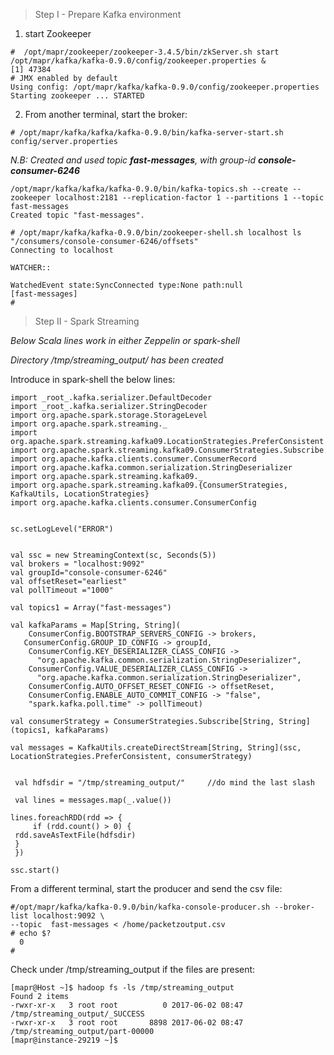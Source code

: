 


>Step I - Prepare Kafka environment


1) start Zookeeper

```
#  /opt/mapr/zookeeper/zookeeper-3.4.5/bin/zkServer.sh start /opt/mapr/kafka/kafka-0.9.0/config/zookeeper.properties &
[1] 47384
# JMX enabled by default
Using config: /opt/mapr/kafka/kafka-0.9.0/config/zookeeper.properties
Starting zookeeper ... STARTED
```
2) From another terminal, start the broker:

```
# /opt/mapr/kafka/kafka/kafka-0.9.0/bin/kafka-server-start.sh config/server.properties
```

<i> N.B: Created and used topic  <b>fast-messages</b>, with group-id <b>console-consumer-6246 </b> </i>
```
/opt/mapr/kafka/kafka/kafka-0.9.0/bin/kafka-topics.sh --create --zookeeper localhost:2181 --replication-factor 1 --partitions 1 --topic   fast-messages
Created topic "fast-messages".

```
```
# /opt/mapr/kafka/kafka-0.9.0/bin/zookeeper-shell.sh localhost ls "/consumers/console-consumer-6246/offsets"
Connecting to localhost

WATCHER::

WatchedEvent state:SyncConnected type:None path:null
[fast-messages]
#
```




>Step II - Spark Streaming

<i>Below Scala lines work in either Zeppelin or spark-shell </i>

<i> Directory /tmp/streaming_output/ has been created </i>

Introduce in spark-shell the below lines:

```
import _root_.kafka.serializer.DefaultDecoder
import _root_.kafka.serializer.StringDecoder
import org.apache.spark.storage.StorageLevel
import org.apache.spark.streaming._
import org.apache.spark.streaming.kafka09.LocationStrategies.PreferConsistent
import org.apache.spark.streaming.kafka09.ConsumerStrategies.Subscribe
import org.apache.kafka.clients.consumer.ConsumerRecord
import org.apache.kafka.common.serialization.StringDeserializer
import org.apache.spark.streaming.kafka09._
import org.apache.spark.streaming.kafka09.{ConsumerStrategies, KafkaUtils, LocationStrategies}
import org.apache.kafka.clients.consumer.ConsumerConfig


sc.setLogLevel("ERROR")


val ssc = new StreamingContext(sc, Seconds(5))
val brokers = "localhost:9092"
val groupId="console-consumer-6246"
val offsetReset="earliest"
val pollTimeout ="1000"

val topics1 = Array("fast-messages")

val kafkaParams = Map[String, String](
    ConsumerConfig.BOOTSTRAP_SERVERS_CONFIG -> brokers,
   ConsumerConfig.GROUP_ID_CONFIG -> groupId,
    ConsumerConfig.KEY_DESERIALIZER_CLASS_CONFIG ->
      "org.apache.kafka.common.serialization.StringDeserializer",
    ConsumerConfig.VALUE_DESERIALIZER_CLASS_CONFIG ->
      "org.apache.kafka.common.serialization.StringDeserializer",
    ConsumerConfig.AUTO_OFFSET_RESET_CONFIG -> offsetReset,
    ConsumerConfig.ENABLE_AUTO_COMMIT_CONFIG -> "false",
    "spark.kafka.poll.time" -> pollTimeout)

val consumerStrategy = ConsumerStrategies.Subscribe[String, String](topics1, kafkaParams)

val messages = KafkaUtils.createDirectStream[String, String](ssc, LocationStrategies.PreferConsistent, consumerStrategy)

 
 val hdfsdir = "/tmp/streaming_output/"     //do mind the last slash 

 val lines = messages.map(_.value())

lines.foreachRDD(rdd => {
     if (rdd.count() > 0) {
 rdd.saveAsTextFile(hdfsdir)
 }
 })

ssc.start()
```

From a different terminal, start the producer and send the csv file:

```
#/opt/mapr/kafka/kafka-0.9.0/bin/kafka-console-producer.sh --broker-list localhost:9092 \
--topic  fast-messages < /home/packetzoutput.csv
# echo $?
  0
#
```

Check under /tmp/streaming_output if the files are present:

```
[mapr@Host ~]$ hadoop fs -ls /tmp/streaming_output
Found 2 items
-rwxr-xr-x   3 root root          0 2017-06-02 08:47 /tmp/streaming_output/_SUCCESS
-rwxr-xr-x   3 root root       8898 2017-06-02 08:47 /tmp/streaming_output/part-00000
[mapr@instance-29219 ~]$
```

